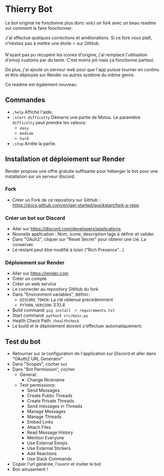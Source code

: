 # Thierry Bot
Le bot original ne fonctionne plus donc voici un fork avec un beau readme sur comment le faire fonctionner.

J'ai effectué quelques corrections et améliorations. Si ce fork vous plaît, n'hésitez pas à mettre une étoile ⭐ sur GitHub.

N'ayant pas pu récupéré les icones d'origine, j'ai remplacé l'utilisation d'emoji customs par du texte. C'est moins joli mais ça fonctionne partout.

De plus, j'ai ajouté un serveur web pour que l'app puisse tourner en continu et être déployée sur Render ou autres système du même genre.

Ce readme est également nouveau.

## Commandes
  - `;help` Affiche l'aide.
  - `;start difficulty` Démarre une partie de Motus. Le paramètre `difficulty` peut prendre les valeurs:
    - `easy`
    - `medium`
    - `hard`
  - `;stop` Arrête la partie.

## Installation et déploiement sur Render
Render propose une offre gratuite suffisante pour héberger le bot pour une installation sur un serveur discord.

### Fork
- Créer un Fork de ce repository sur GitHub : https://docs.github.com/en/get-started/quickstart/fork-a-repo

### Créer un bot sur Discord

- Aller sur https://discord.com/developers/applications
- Nouvelle application : Nom, icone, description tags à définir et valider
- Dans "OAuh2", cliquer sur "Reset Secret" pour obtenir une clé. La conserver.
- Le restant peut être modifié à loisir ("Rich Presence"...)

### Déploiement sur Render

  - Aller sur https://render.com
  - Créer un compte
  - Créer un web service
  - Le connecter au repository GitHub du fork
  - Dans "Environment variables", définir:
    - `DISCORD_TOKEN`: La clé obtenue précédemment
    - `PYTHON_VERSION`: 3.10.4
  - Build command: `pip install -r requirements.txt`
  - Start command: `python3 src/main.py`
  - Health Check Path: `/healthcheck`
  - Le build et le déploiement doivent s'effectuer automatiquement.

## Test du bot
  - Retourner sur la configuration de l'application sur Discord et aller dans "OAuth2 URL Generator"
  - Dans "Scopes", cocher `bot`
  - Dans "Bot Permission", cocher
    - General:
      - Change Nickname
    - Text permissions:
      - Send Messages
      - Create Public Threads
      - Create Private Threads
      - Send messages in Threads
      - Manage Messages
      - Manage Threads
      - Embed Links
      - Attach Files
      - Read Message History
      - Mention Everyone
      - Use External Emojis
      - Use External Stickers
      - Add Reactions
      - Use Slack Commands
  - Copier l'url générée, l'ouvrir et inviter le bot
  - Bon amusement !


